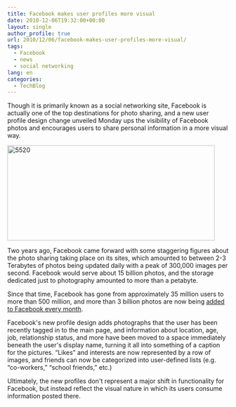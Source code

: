 ```yaml
---
title: Facebook makes user profiles more visual
date: 2010-12-06T19:32:00+00:00
layout: single
author_profile: true
url: 2010/12/06/facebook-makes-user-profiles-more-visual/
tags:
  - Facebook
  - news
  - social networking
lang: en
categories: 
  - TechBlog
---
```

Though it is primarily known as a social networking site, Facebook is actually one of the top destinations for photo sharing, and a new user profile design change unveiled Monday ups the visibility of Facebook photos and encourages users to share personal information in a more visual way.

[<img title="5520" border="0" alt="5520" src="http://lh5.ggpht.com/_vaUVXcmC3OI/TP0zPe2iYVI/AAAAAAAADVQ/ZtrIg3heBfs/5520_thumb%5B4%5D.jpg?imgmax=800" width="472" height="217" />](http://lh4.ggpht.com/_vaUVXcmC3OI/TP0zNoYokNI/AAAAAAAADVM/CyA5_GE2CCw/s1600-h/5520%5B6%5D.jpg)

Two years ago, Facebook came forward with some staggering figures about the photo sharing taking place on its sites, which amounted to between 2-3 Terabytes of photos being updated daily with a peak of 300,000 images per second. Facebook would serve about 15 billion photos, and the storage dedicated just to photography amounted to more than a petabyte.

Since that time, Facebook has gone from approximately 35 million users to more than 500 million, and more than 3 billion photos are now being [added to Facebook every month](http://www.insidefacebook.com/2010/02/15/new-facebook-statistics-show-big-increase-in-content-sharing-local-business-pages/).

Facebook's new profile design adds photographs that the user has been recently tagged in to the main page, and information about location, age, job, relationship status, and more have been moved to a space immediately beneath the user's display name, turning it all into something of a caption for the pictures. “Likes” and interests are now represented by a row of images, and friends can now be categorized into user-defined lists (e.g. “co-workers,” “school friends,” etc.)

Ultimately, the new profiles don't represent a major shift in functionality for Facebook, but instead reflect the visual nature in which its users consume information posted there.